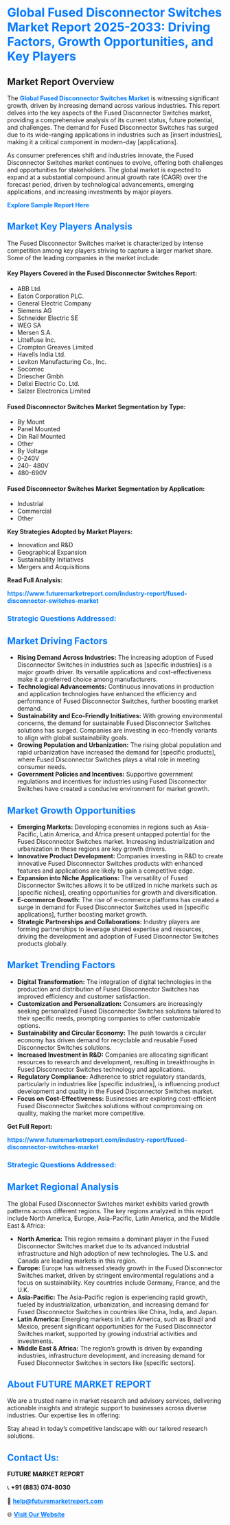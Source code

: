 <h1 style="color: #007BFF;">Global Fused Disconnector Switches Market Report 2025-2033: Driving Factors, Growth Opportunities, and Key Players</h1>

<section id="overview">
<h2>Market Report Overview</h2>
<p>The <a href="https://www.futuremarketreport.com/industry-report/fused-disconnector-switches-market" style="color: #007BFF; text-decoration: none;"><strong>Global Fused Disconnector Switches Market</strong></a> is witnessing significant growth, driven by increasing demand across various industries. This report delves into the key aspects of the Fused Disconnector Switches market, providing a comprehensive analysis of its current status, future potential, and challenges. The demand for Fused Disconnector Switches has surged due to its wide-ranging applications in industries such as [insert industries], making it a critical component in modern-day [applications].</p>
<p>As consumer preferences shift and industries innovate, the Fused Disconnector Switches market continues to evolve, offering both challenges and opportunities for stakeholders. The global market is expected to expand at a substantial compound annual growth rate (CAGR) over the forecast period, driven by technological advancements, emerging applications, and increasing investments by major players.</p>
</section>

<section id="overview">
<p><a href="https://www.futuremarketreport.com/request-sample/reportId=109080" style="color: #007BFF; text-decoration: none;"><strong>Explore Sample Report Here</strong></a></p>
</section>

<section id="key-players">
<h2 style="color: #007BFF;">Market Key Players Analysis</h2>
<p>The Fused Disconnector Switches market is characterized by intense competition among key players striving to capture a larger market share. Some of the leading companies in the market include:</p>
<h4>Key Players Covered in the Fused Disconnector Switches Report:</h4>
<ul><li>ABB Ltd.</li><li>Eaton Corporation PLC.</li><li>General Electric Company</li><li>Siemens AG</li><li>Schneider Electric SE</li><li>WEG SA</li><li>Mersen S.A.</li><li>Littelfuse Inc.</li><li>Crompton Greaves Limited</li><li>Havells India Ltd.</li><li>Leviton Manufacturing Co., Inc.</li><li>Socomec</li><li>Driescher Gmbh</li><li>Delixi Electric Co. Ltd.</li><li>Salzer Electronics Limited</li></ul>
<h4>Fused Disconnector Switches Market Segmentation by Type:</h4>
<ul><li>By Mount</li><li>Panel Mounted</li><li>Din Rail Mounted</li><li>Other</li><li>By Voltage</li><li>0-240V</li><li>240- 480V</li><li>480-690V</li></ul>

<h4>Fused Disconnector Switches Market Segmentation by Application:</h4>
<ul><li>Industrial</li><li>Commercial</li><li>Other</li></ul>
<p><strong>Key Strategies Adopted by Market Players:</strong></p>
<ul>
<li>Innovation and R&D</li>
<li>Geographical Expansion</li>
<li>Sustainability Initiatives</li>
<li>Mergers and Acquisitions</li>
</ul>
</section>

<section>
<p><strong>Read Full Analysis: </strong></p><a href="https://www.futuremarketreport.com/industry-report/fused-disconnector-switches-market" style="color: #007BFF; text-decoration: none;"><strong>https://www.futuremarketreport.com/industry-report/fused-disconnector-switches-market</strong></a>
<h3 style="color: #007BFF;">Strategic Questions Addressed:</h3>
</section>

<section id="driving-factors">
<h2 style="color: #007BFF;">Market Driving Factors</h2>
<ul>
<li><strong>Rising Demand Across Industries:</strong> The increasing adoption of Fused Disconnector Switches in industries such as [specific industries] is a major growth driver. Its versatile applications and cost-effectiveness make it a preferred choice among manufacturers.</li>
<li><strong>Technological Advancements:</strong> Continuous innovations in production and application technologies have enhanced the efficiency and performance of Fused Disconnector Switches, further boosting market demand.</li>
<li><strong>Sustainability and Eco-Friendly Initiatives:</strong> With growing environmental concerns, the demand for sustainable Fused Disconnector Switches solutions has surged. Companies are investing in eco-friendly variants to align with global sustainability goals.</li>
<li><strong>Growing Population and Urbanization:</strong> The rising global population and rapid urbanization have increased the demand for [specific products], where Fused Disconnector Switches plays a vital role in meeting consumer needs.</li>
<li><strong>Government Policies and Incentives:</strong> Supportive government regulations and incentives for industries using Fused Disconnector Switches have created a conducive environment for market growth.</li>
</ul>
</section>

<section id="growth-opportunities">
<h2 style="color: #007BFF;">Market Growth Opportunities</h2>
<ul>
<li><strong>Emerging Markets:</strong> Developing economies in regions such as Asia-Pacific, Latin America, and Africa present untapped potential for the Fused Disconnector Switches market. Increasing industrialization and urbanization in these regions are key growth drivers.</li>
<li><strong>Innovative Product Development:</strong> Companies investing in R&D to create innovative Fused Disconnector Switches products with enhanced features and applications are likely to gain a competitive edge.</li>
<li><strong>Expansion into Niche Applications:</strong> The versatility of Fused Disconnector Switches allows it to be utilized in niche markets such as [specific niches], creating opportunities for growth and diversification.</li>
<li><strong>E-commerce Growth:</strong> The rise of e-commerce platforms has created a surge in demand for Fused Disconnector Switches used in [specific applications], further boosting market growth.</li>
<li><strong>Strategic Partnerships and Collaborations:</strong> Industry players are forming partnerships to leverage shared expertise and resources, driving the development and adoption of Fused Disconnector Switches products globally.</li>
</ul>
</section>

<section id="trending-factors">
<h2 style="color: #007BFF;">Market Trending Factors</h2>
<ul>
<li><strong>Digital Transformation:</strong> The integration of digital technologies in the production and distribution of Fused Disconnector Switches has improved efficiency and customer satisfaction.</li>
<li><strong>Customization and Personalization:</strong> Consumers are increasingly seeking personalized Fused Disconnector Switches solutions tailored to their specific needs, prompting companies to offer customizable options.</li>
<li><strong>Sustainability and Circular Economy:</strong> The push towards a circular economy has driven demand for recyclable and reusable Fused Disconnector Switches solutions.</li>
<li><strong>Increased Investment in R&D:</strong> Companies are allocating significant resources to research and development, resulting in breakthroughs in Fused Disconnector Switches technology and applications.</li>
<li><strong>Regulatory Compliance:</strong> Adherence to strict regulatory standards, particularly in industries like [specific industries], is influencing product development and quality in the Fused Disconnector Switches market.</li>
<li><strong>Focus on Cost-Effectiveness:</strong> Businesses are exploring cost-efficient Fused Disconnector Switches solutions without compromising on quality, making the market more competitive.</li>
</ul>
</section>

<section>
<p><strong>Get Full Report: </strong></p><a href="https://www.futuremarketreport.com/industry-report/fused-disconnector-switches-market" style="color: #007BFF; text-decoration: none;"><strong>https://www.futuremarketreport.com/industry-report/fused-disconnector-switches-market</strong></a>
<h3 style="color: #007BFF;">Strategic Questions Addressed:</h3>
</section>


<section id="regional-analysis">
<h2 style="color: #007BFF;">Market Regional Analysis</h2>
<p>The global Fused Disconnector Switches market exhibits varied growth patterns across different regions. The key regions analyzed in this report include North America, Europe, Asia-Pacific, Latin America, and the Middle East & Africa:</p>
<ul>
<li><strong>North America:</strong> This region remains a dominant player in the Fused Disconnector Switches market due to its advanced industrial infrastructure and high adoption of new technologies. The U.S. and Canada are leading markets in this region.</li>
<li><strong>Europe:</strong> Europe has witnessed steady growth in the Fused Disconnector Switches market, driven by stringent environmental regulations and a focus on sustainability. Key countries include Germany, France, and the U.K.</li>
<li><strong>Asia-Pacific:</strong> The Asia-Pacific region is experiencing rapid growth, fueled by industrialization, urbanization, and increasing demand for Fused Disconnector Switches in countries like China, India, and Japan.</li>
<li><strong>Latin America:</strong> Emerging markets in Latin America, such as Brazil and Mexico, present significant opportunities for the Fused Disconnector Switches market, supported by growing industrial activities and investments.</li>
<li><strong>Middle East & Africa:</strong> The region’s growth is driven by expanding industries, infrastructure development, and increasing demand for Fused Disconnector Switches in sectors like [specific sectors].</li>
</ul>
</section>

<footer>
<h2 style="color: #007BFF;">About FUTURE MARKET REPORT</h2>
<p>We are a trusted name in market research and advisory services, delivering actionable insights and strategic support to businesses across diverse industries. Our expertise lies in offering:</p>

<p>Stay ahead in today’s competitive landscape with our tailored research solutions.</p>

<h2 style="color: #007BFF;">Contact Us:</h2>
<p><strong>FUTURE MARKET REPORT</strong></p>
<p>📞 <strong>+91 (883) 074-8030</strong></p>
<p>📧 <strong><a href="mailto:help@futuremarketreport.com" style="color: #007BFF;">help@futuremarketreport.com</a></strong></p>
<p>🌐 <strong><a href="https://www.futuremarketreport.com/" style="color: #007BFF;">Visit Our Website</a></strong></p>
</footer>